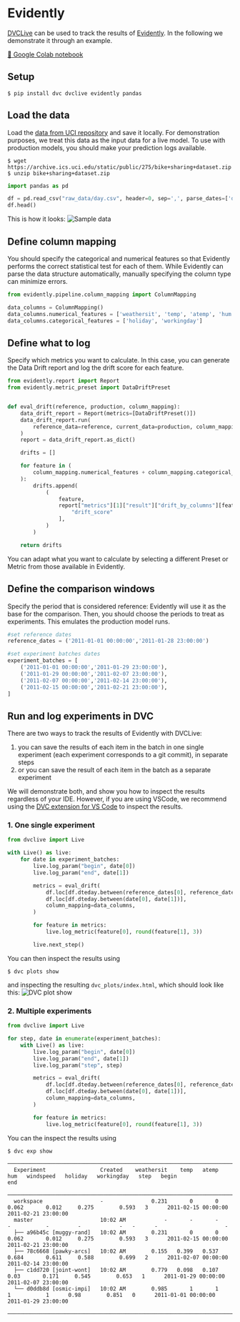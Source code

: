 # Evidently

[DVCLive](/doc/dvclive) can be used to track the results of
[Evidently](https://www.evidentlyai.com/). In the following we demonstrate it
through an example.

[📖 Google Colab notebook](https://colab.research.google.com/drive/14usegPOSArF9tdO7NUOPndNk5vuUaYaX?usp=sharing)

## Setup

```cli
$ pip install dvc dvclive evidently pandas
```

## Load the data

Load the
[data from UCI repository](https://archive.ics.uci.edu/static/public/275/bike+sharing+dataset.zip)
and save it locally. For demonstration purposes, we treat this data as the input
data for a live model. To use with production models, you should make your
prediction logs available.

```cli
$ wget https://archive.ics.uci.edu/static/public/275/bike+sharing+dataset.zip
$ unzip bike+sharing+dataset.zip
```

```python
import pandas as pd

df = pd.read_csv("raw_data/day.csv", header=0, sep=',', parse_dates=['dteday'])
df.head()
```

This is how it looks: ![Sample data](/img/evidently-sample-data-head.png)

## Define column mapping

You should specify the categorical and numerical features so that Evidently
performs the correct statistical test for each of them. While Evidently can
parse the data structure automatically, manually specifying the column type can
minimize errors.

```python
from evidently.pipeline.column_mapping import ColumnMapping

data_columns = ColumnMapping()
data_columns.numerical_features = ['weathersit', 'temp', 'atemp', 'hum', 'windspeed']
data_columns.categorical_features = ['holiday', 'workingday']
```

## Define what to log

Specify which metrics you want to calculate. In this case, you can generate the
Data Drift report and log the drift score for each feature.

```python
from evidently.report import Report
from evidently.metric_preset import DataDriftPreset


def eval_drift(reference, production, column_mapping):
    data_drift_report = Report(metrics=[DataDriftPreset()])
    data_drift_report.run(
        reference_data=reference, current_data=production, column_mapping=column_mapping
    )
    report = data_drift_report.as_dict()

    drifts = []

    for feature in (
        column_mapping.numerical_features + column_mapping.categorical_features
    ):
        drifts.append(
            (
                feature,
                report["metrics"][1]["result"]["drift_by_columns"][feature][
                    "drift_score"
                ],
            )
        )

    return drifts

```

You can adapt what you want to calculate by selecting a different Preset or
Metric from those available in Evidently.

## Define the comparison windows

Specify the period that is considered reference: Evidently will use it as the
base for the comparison. Then, you should choose the periods to treat as
experiments. This emulates the production model runs.

```python
#set reference dates
reference_dates = ('2011-01-01 00:00:00','2011-01-28 23:00:00')

#set experiment batches dates
experiment_batches = [
    ('2011-01-01 00:00:00','2011-01-29 23:00:00'),
    ('2011-01-29 00:00:00','2011-02-07 23:00:00'),
    ('2011-02-07 00:00:00','2011-02-14 23:00:00'),
    ('2011-02-15 00:00:00','2011-02-21 23:00:00'),
]
```

## Run and log experiments in DVC

There are two ways to track the results of Evidently with DVCLive:

1. you can save the results of each item in the batch in one single experiment
   (each experiment corresponds to a git commit), in separate steps
2. or you can save the result of each item in the batch as a separate experiment

We will demonstrate both, and show you how to inspect the results regardless of
your IDE. However, if you are using VSCode, we recommend using the
[DVC extension for VS Code](https://marketplace.visualstudio.com/items?itemName=Iterative.dvc)
to inspect the results.

### 1. One single experiment

```python
from dvclive import Live

with Live() as live:
    for date in experiment_batches:
        live.log_param("begin", date[0])
        live.log_param("end", date[1])

        metrics = eval_drift(
            df.loc[df.dteday.between(reference_dates[0], reference_dates[1])],
            df.loc[df.dteday.between(date[0], date[1])],
            column_mapping=data_columns,
        )

        for feature in metrics:
            live.log_metric(feature[0], round(feature[1], 3))

        live.next_step()
```

You can then inspect the results using

```cli
$ dvc plots show
```

and inspecting the resulting `dvc_plots/index.html`, which should look like
this: ![DVC plot show](/img/evidently-dvc-plot-show.png)

### 2. Multiple experiments

```python
from dvclive import Live

for step, date in enumerate(experiment_batches):
    with Live() as live:
        live.log_param("begin", date[0])
        live.log_param("end", date[1])
        live.log_param("step", step)

        metrics = eval_drift(
            df.loc[df.dteday.between(reference_dates[0], reference_dates[1])],
            df.loc[df.dteday.between(date[0], date[1])],
            column_mapping=data_columns,
        )

        for feature in metrics:
            live.log_metric(feature[0], round(feature[1], 3))

```

You can the inspect the results using

```cli
$ dvc exp show
```

```
────────────────────────────────────────────────────────────────────────────────────────────────────────────────────────────────────────────────────────────────
  Experiment                 Created    weathersit    temp   atemp     hum   windspeed   holiday   workingday   step   begin                 end
 ────────────────────────────────────────────────────────────────────────────────────────────────────────────────────────────────────────────────────────────────
  workspace                  -               0.231       0       0   0.062       0.012     0.275        0.593   3      2011-02-15 00:00:00   2011-02-21 23:00:00
  master                     10:02 AM            -       -       -       -           -         -            -   -      -                     -
  ├── a96b45c [muggy-rand]   10:02 AM        0.231       0       0   0.062       0.012     0.275        0.593   3      2011-02-15 00:00:00   2011-02-21 23:00:00
  ├── 78c6668 [pawky-arcs]   10:02 AM        0.155   0.399   0.537   0.684       0.611     0.588        0.699   2      2011-02-07 00:00:00   2011-02-14 23:00:00
  ├── c1dd720 [joint-wont]   10:02 AM        0.779   0.098   0.107    0.03       0.171     0.545        0.653   1      2011-01-29 00:00:00   2011-02-07 23:00:00
  └── d0ddb8d [osmic-impi]   10:02 AM        0.985       1       1       1           1      0.98        0.851   0      2011-01-01 00:00:00   2011-01-29 23:00:00
 ────────────────────────────────────────────────────────────────────────────────────────────────────────────────────────────────────────────────────────────────
```
